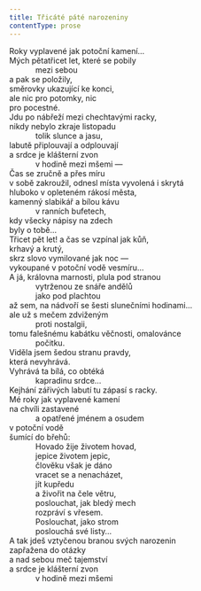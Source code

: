 ```yaml
---
title: Třicáté páté narozeniny
contentType: prose
---
```


<section>

Roky vyplavené jak potoční kamení…  
Mých pětatřicet let, které se pobily  
            mezi sebou  
a pak se položily,  
směrovky ukazující ke konci,  
ale nic pro potomky, nic  
pro pocestné.  
Jdu po nábřeží mezi chechtavými racky,  
nikdy nebylo zkraje listopadu  
            tolik slunce a jasu,  
labutě připlouvají a odplouvají  
a srdce je klášterní zvon  
            v hodině mezi mšemi —  
Čas se zručně a přes míru  
v sobě zakroužil, odnesl místa vyvolená i skrytá  
hluboko v opleteném rákosí města,  
kamenný slabikář a bílou kávu  
            v ranních bufetech,  
kdy všecky nápisy na zdech  
byly o tobě…  
Třicet pět let! a čas se vzpínal jak kůň,  
krhavý a krutý,  
skrz slovo vymilované jak noc —  
vykoupané v potoční vodě vesmíru…  
A já, královna marnosti, plula pod stranou  
            vytrženou ze snáře andělů  
            jako pod plachtou  
až sem, na nádvoří se šesti slunečními hodinami…  
ale už s mečem zdviženým  
            proti nostalgii,  
tomu falešnému kabátku věčnosti, omalovánce  
            počitku.  
Viděla jsem šedou stranu pravdy,  
která nevyhrává.  
Vyhrává ta bílá, co obtéká  
            kapradinu srdce…  
Kejhání zářivých labutí tu zápasí s racky.  
Mé roky jak vyplavené kamení  
na chvíli zastavené  
            a opatřené jménem a osudem  
v potoční vodě  
šumící do břehů:  
            Hovado žije životem hovad,  
            jepice životem jepic,  
            člověku však je dáno  
            vracet se a nenacházet,  
            jít kupředu  
            a živořit na čele větru,  
            poslouchat, jak bledý mech  
            rozpráví s vřesem.  
            Poslouchat, jako strom  
            poslouchá své listy…  
A tak jdeš vztyčenou branou svých narozenin  
zapřažena do otázky  
a nad sebou meč tajemství  
a srdce je klášterní zvon  
            v hodině mezi mšemi

</section>
